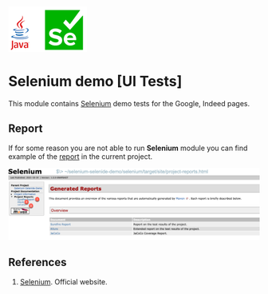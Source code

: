 ![Selenium](../doc/selenium-logo.png "Java + Selenium")
# Selenium demo [UI Tests]
This module contains [Selenium](http://seleniumhq.org/) demo tests for the Google, Indeed pages.

## Report
If for some reason you are not able to run **Selenium** module you can find example of the [report](../doc/selenium-surefire-allure-jacoco-report.7z) in the current project.

![Selenium](../doc/selenium-reports.png "SureFire, Allure and JaCoCo report")


## References
1. [Selenium](http://seleniumhq.org/). Official website.